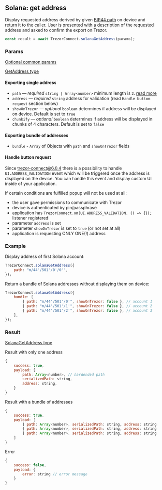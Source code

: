 ## Solana: get address

Display requested address derived by given [BIP44 path](../path.md) on device and return it to the caller. User is presented with a description of the requested address and asked to confirm the export on Trezor.

```javascript
const result = await TrezorConnect.solanaGetAddress(params);
```

### Params

[Optional common params](commonParams.md)

[GetAddress type](https://github.com/trezor/trezor-suite/blob/develop/packages/connect/src/types/params.ts)

#### Exporting single address

-   `path` — _required_ `string | Array<number>` minimum length is `2`. [read more](../path.md)
-   `address` — _required_ `string` address for validation (read `Handle button request` section below)
-   `showOnTrezor` — _optional_ `boolean` determines if address will be displayed on device. Default is set to `true`
-   `chunkify` — _optional_ `boolean` determines if address will be displayed in chunks of 4 characters. Default is set to `false`

#### Exporting bundle of addresses

-   `bundle` - `Array` of Objects with `path` and `showOnTrezor` fields

#### Handle button request

Since trezor-connect@6.0.4 there is a possibility to handle `UI.ADDRESS_VALIDATION` event which will be triggered once the address is displayed on the device.
You can handle this event and display custom UI inside of your application.

If certain conditions are fulfilled popup will not be used at all:

-   the user gave permissions to communicate with Trezor
-   device is authenticated by pin/passphrase
-   application has `TrezorConnect.on(UI.ADDRESS_VALIDATION, () => {});` listener registered
-   parameter `address` is set
-   parameter `showOnTrezor` is set to `true` (or not set at all)
-   application is requesting ONLY ONE(!) address

### Example

Display address of first Solana account:

```javascript
TrezorConnect.solanaGetAddress({
    path: "m/44'/501'/0'/0'",
});
```

Return a bundle of Solana addresses without displaying them on device:

```javascript
TrezorConnect.solanaGetAddress({
    bundle: [
        { path: "m/44'/501'/0'", showOnTrezor: false }, // account 1
        { path: "m/44'/501'/1'", showOnTrezor: false }, // account 2
        { path: "m/44'/501'/2'", showOnTrezor: false }, // account 3
    ],
});
```

### Result

[SolanaGetAddress type](https://github.com/trezor/trezor-suite/blob/develop/packages/connect/src/types/api/solana/index.ts)

Result with only one address

```javascript
{
    success: true,
    payload: {
        path: Array<number>, // hardended path
        serializedPath: string,
        address: string,
    }
}
```

Result with a bundle of addresses

```javascript
{
    success: true,
    payload: [
        { path: Array<number>, serializedPath: string, address: string }, // account 1
        { path: Array<number>, serializedPath: string, address: string }, // account 2
        { path: Array<number>, serializedPath: string, address: string }  // account 3
    ]
}
```

Error

```javascript
{
    success: false,
    payload: {
        error: string // error message
    }
}
```
